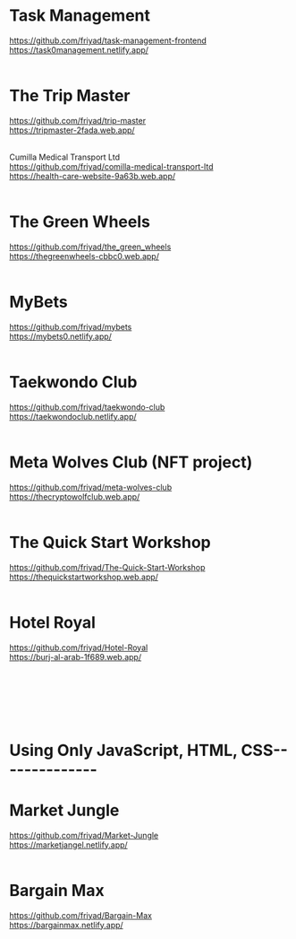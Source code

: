 # Task Management<br/>
https://github.com/friyad/task-management-frontend<br/>
https://task0management.netlify.app/<br/>
<br/>
# The Trip Master<br/>
https://github.com/friyad/trip-master<br/>
https://tripmaster-2fada.web.app/<br/>
<br/>

Cumilla Medical Transport Ltd<br/>
https://github.com/friyad/comilla-medical-transport-ltd<br/>
https://health-care-website-9a63b.web.app/<br/>
<br/>
# The Green Wheels<br/>
https://github.com/friyad/the_green_wheels<br/>
https://thegreenwheels-cbbc0.web.app/<br/>
<br/>
# MyBets<br/>
https://github.com/friyad/mybets<br/>
https://mybets0.netlify.app/<br/>
<br/>
# Taekwondo Club<br/>
https://github.com/friyad/taekwondo-club<br/>
https://taekwondoclub.netlify.app/<br/>
<br/>
# Meta Wolves Club (NFT project) <br/>
https://github.com/friyad/meta-wolves-club<br/>
https://thecryptowolfclub.web.app/<br/>
<br/>
# The Quick Start Workshop<br/>
https://github.com/friyad/The-Quick-Start-Workshop<br/>
https://thequickstartworkshop.web.app/<br/>
<br/>
# Hotel Royal<br/>
https://github.com/friyad/Hotel-Royal<br/>
https://burj-al-arab-1f689.web.app/<br/>
<br/><br/><br/><br/><br/><br/>

# Using Only JavaScript, HTML, CSS--------------
# Market Jungle<br/>
https://github.com/friyad/Market-Jungle<br/>
https://marketjangel.netlify.app/<br/>
<br/>
# Bargain Max<br/>
https://github.com/friyad/Bargain-Max<br/>
https://bargainmax.netlify.app/<br/>
